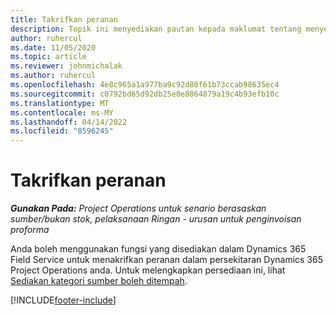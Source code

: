 ```yaml
---
title: Takrifkan peranan
description: Topik ini menyediakan pautan kepada maklumat tentang menyediakan kategori sumber yang boleh ditempah.
author: ruhercul
ms.date: 11/05/2020
ms.topic: article
ms.reviewer: johnmichalak
ms.author: ruhercul
ms.openlocfilehash: 4e8c965a1a977ba9c92d80f61b73ccab98635ec4
ms.sourcegitcommit: c0792bd65d92db25e0e8864879a19c4b93efb10c
ms.translationtype: MT
ms.contentlocale: ms-MY
ms.lasthandoff: 04/14/2022
ms.locfileid: "8596245"
---
```

# <a name="define-roles"></a>Takrifkan peranan

_**Gunakan Pada:** Project Operations untuk senario berasaskan sumber/bukan stok, pelaksanaan Ringan - urusan untuk penginvoisan proforma_

Anda boleh menggunakan fungsi yang disediakan dalam Dynamics 365 Field Service untuk menakrifkan peranan dalam persekitaran Dynamics 365 Project Operations anda. Untuk melengkapkan persediaan ini, lihat [Sediakan kategori sumber boleh ditempah](/dynamics365/field-service/set-up-bookable-resource-categories).


[!INCLUDE[footer-include](../includes/footer-banner.md)]